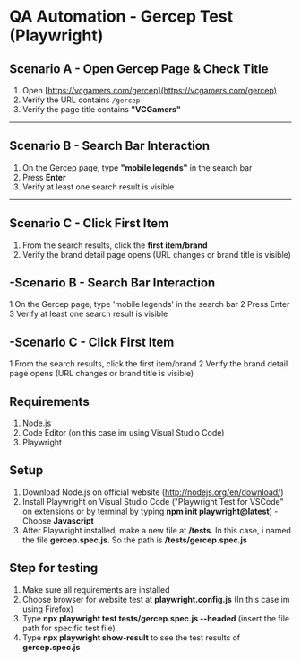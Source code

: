 # QA Automation - Gercep Test (Playwright)

## Scenario A - Open Gercep Page & Check Title
1. Open [https://vcgamers.com/gercep](https://vcgamers.com/gercep)
2. Verify the URL contains `/gercep`
3. Verify the page title contains **"VCGamers"**

---

## Scenario B - Search Bar Interaction
1. On the Gercep page, type **"mobile legends"** in the search bar
2. Press **Enter**
3. Verify at least one search result is visible

---

## Scenario C - Click First Item
1. From the search results, click the **first item/brand**
2. Verify the brand detail page opens (URL changes or brand title is visible)

 
## **-Scenario B - Search Bar Interaction**
 1 On the Gercep page, type 'mobile legends' in the search bar
 2 Press Enter
 3 Verify at least one search result is visible
 
## **-Scenario C - Click First Item**
 1 From the search results, click the first item/brand
 2 Verify the brand detail page opens (URL changes or brand title is visible)

## **Requirements**
1. Node.js
2. Code Editor (on this case im using Visual Studio Code)
3. Playwright

## **Setup**
1. Download Node.js on official website (http://nodejs.org/en/download/)
2. Install Playwright on Visual Studio Code ("Playwright Test for VSCode" on extensions or by terminal by typing **npm init playwright@latest**)
     -Choose **Javascript**
3. After Playwright installed, make a new file at **/tests**. In this case, i named the file **gercep.spec.js**. So the path is **/tests/gercep.spec.js**

## **Step for testing**
1. Make sure all requirements are installed
2. Choose browser for website test at **playwright.config.js** (In this case im using Firefox)
3. Type **npx playwright test tests/gercep.spec.js --headed** (insert the file path for specific test file)
4. Type **npx playwright show-result** to see the test results of **gercep.spec.js**
